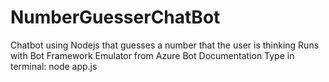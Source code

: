 # NumberGuesserChatBot
Chatbot using Nodejs that guesses a number that the user is thinking
Runs with Bot Framework Emulator from Azure Bot Documentation
Type in terminal: node app.js
